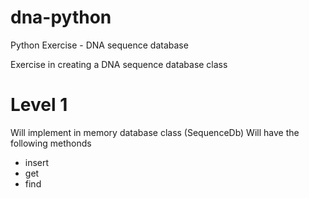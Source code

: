 # dna-python
Python Exercise - DNA sequence database

Exercise in creating a DNA sequence database class

# Level 1
Will implement in memory database class (SequenceDb)
Will have the following methonds
- insert
- get
- find
